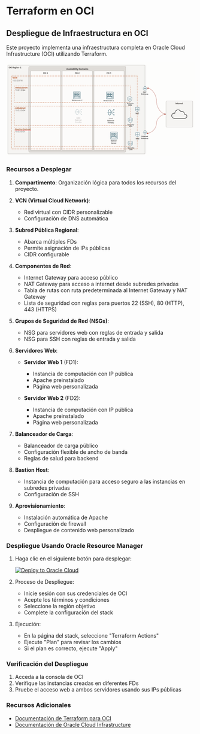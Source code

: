 # Terraform en OCI

## Despliegue de Infraestructura en OCI

Este proyecto implementa una infraestructura completa en Oracle Cloud Infrastructure (OCI) utilizando Terraform.

![](Load_balancer_NAT_bastion_security_groups.png)

### Recursos a Desplegar

1. **Compartimento**: Organización lógica para todos los recursos del proyecto.
2. **VCN (Virtual Cloud Network)**:
   - Red virtual con CIDR personalizable
   - Configuración de DNS automática

3. **Subred Pública Regional**:
   - Abarca múltiples FDs
   - Permite asignación de IPs públicas
   - CIDR configurable

4. **Componentes de Red**:
   - Internet Gateway para acceso público
   - NAT Gateway para acceso a internet desde subredes privadas
   - Tabla de rutas con ruta predeterminada al Internet Gateway y NAT Gateway
   - Lista de seguridad con reglas para puertos 22 (SSH), 80 (HTTP), 443 (HTTPS)

5. **Grupos de Seguridad de Red (NSGs)**:
   - NSG para servidores web con reglas de entrada y salida
   - NSG para SSH con reglas de entrada y salida

6. **Servidores Web**:
   - **Servidor Web 1** (FD1):
     - Instancia de computación con IP pública
     - Apache preinstalado
     - Página web personalizada

   - **Servidor Web 2** (FD2):
     - Instancia de computación con IP pública
     - Apache preinstalado
     - Página web personalizada

7. **Balanceador de Carga**:
   - Balanceador de carga público
   - Configuración flexible de ancho de banda
   - Reglas de salud para backend

8. **Bastion Host**:
   - Instancia de computación para acceso seguro a las instancias en subredes privadas
   - Configuración de SSH

9. **Aprovisionamiento**:
   - Instalación automática de Apache
   - Configuración de firewall
   - Despliegue de contenido web personalizado

### Despliegue Usando Oracle Resource Manager

1. Haga clic en el siguiente botón para desplegar:

    [![Deploy to Oracle Cloud](https://oci-resourcemanager-plugin.plugins.oci.oraclecloud.com/latest/deploy-to-oracle-cloud.svg)](https://cloud.oracle.com/resourcemanager/stacks/create?region=home&zipUrl=https://github.com/nuevo-repo/produccion_tf_oci_course/releases/latest/download/LESSON2_second_webserver_in_other_AD.zip)

2. Proceso de Despliegue:
   - Inicie sesión con sus credenciales de OCI
   - Acepte los términos y condiciones
   - Seleccione la región objetivo
   - Complete la configuración del stack

3. Ejecución:
   - En la página del stack, seleccione "Terraform Actions"
   - Ejecute "Plan" para revisar los cambios
   - Si el plan es correcto, ejecute "Apply"

### Verificación del Despliegue

1. Acceda a la consola de OCI
2. Verifique las instancias creadas en diferentes FDs
3. Pruebe el acceso web a ambos servidores usando sus IPs públicas

### Recursos Adicionales

- [Documentación de Terraform para OCI](https://registry.terraform.io/providers/oracle/oci/latest/docs)
- [Documentación de Oracle Cloud Infrastructure](https://docs.oracle.com/iaas/Content/home.htm)
